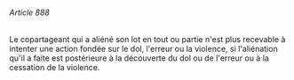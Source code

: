 ###### Article 888

Le copartageant qui a aliéné son lot en tout ou partie n'est plus recevable à intenter une action fondée sur le dol, l'erreur ou la violence, si l'aliénation qu'il a faite est postérieure à la découverte du dol ou de l'erreur ou à la cessation de la violence.

